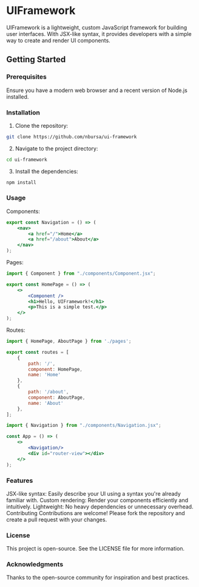 # UIFramework

UIFramework is a lightweight, custom JavaScript framework for building user interfaces. With JSX-like syntax, it provides developers with a simple way to create and render UI components.

## Getting Started

### Prerequisites

Ensure you have a modern web browser and a recent version of Node.js installed.

### Installation

1. Clone the repository:
```bash
git clone https://github.com/nbursa/ui-framework
```
2. Navigate to the project directory:
```bash
cd ui-framework
```
3. Install the dependencies:
```bash
npm install
```

### Usage

Components:
```jsx
export const Navigation = () => (
    <nav>
        <a href="/">Home</a>
        <a href="/about">About</a>
    </nav>
);
```

Pages:
```jsx
import { Component } from "./components/Component.jsx";

export const HomePage = () => (
    <>
        <Component />
        <h1>Hello, UIFramework!</h1>
        <p>This is a simple test.</p>
    </>
);
```

Routes: 
```jsx
import { HomePage, AboutPage } from './pages';

export const routes = [
    {
        path: '/',
        component: HomePage,
        name: 'Home'
    },
    {
        path: '/about',
        component: AboutPage,
        name: 'About'
    },
];
```

```jsx
import { Navigation } from "./components/Navigation.jsx";

const App = () => (
    <>
        <Navigation/>
        <div id="router-view"></div>
    </>
);
```

### Features

JSX-like syntax: Easily describe your UI using a syntax you're already familiar with.
Custom rendering: Render your components efficiently and intuitively.
Lightweight: No heavy dependencies or unnecessary overhead.
Contributing
Contributions are welcome! Please fork the repository and create a pull request with your changes.

### License
This project is open-source. See the LICENSE file for more information.

### Acknowledgments
Thanks to the open-source community for inspiration and best practices.